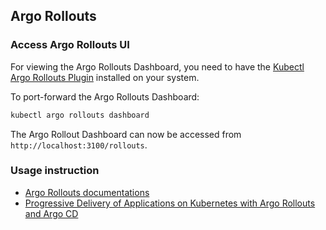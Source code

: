 ## Argo Rollouts

### Access Argo Rollouts UI

For viewing the Argo Rollouts Dashboard, you need to have the [Kubectl Argo Rollouts Plugin](https://argoproj.github.io/argo-rollouts/features/kubectl-plugin/) installed on your system.

To port-forward the Argo Rollouts Dashboard:

```bash
kubectl argo rollouts dashboard
```

The Argo Rollout Dashboard can now be accessed from `http://localhost:3100/rollouts`.

### Usage instruction

* [Argo Rollouts documentations](https://argo-rollouts.readthedocs.io/en/stable/)
* [Progressive Delivery of Applications on Kubernetes with Argo Rollouts and Argo CD](https://www.civo.com/learn/progressive-delivery-of-applications)

